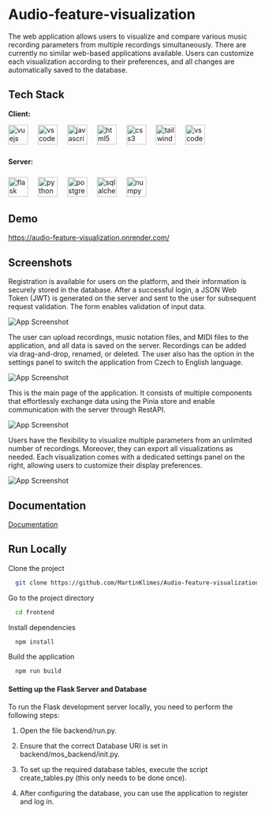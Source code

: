 
# Audio-feature-visualization

The web application allows users to visualize and compare various music recording parameters from multiple recordings simultaneously. There are currently no similar web-based applications available. Users can customize each visualization according to their preferences, and all changes are automatically saved to the database.


## Tech Stack

**Client:** 
<div align="left">
  <img src="https://cdn.jsdelivr.net/gh/devicons/devicon/icons/vuejs/vuejs-original.svg" height="40" alt="vuejs logo"  />
   <img width="12" />
  <img src="https://upload.wikimedia.org/wikipedia/commons/1/1c/Pinialogo.svg" height="40" alt="vscode logo"  />
  <img width="12" />
  <img src="https://cdn.jsdelivr.net/gh/devicons/devicon/icons/javascript/javascript-original.svg" height="40" alt="javascript logo"  />
  <img width="12" />
  <img src="https://cdn.jsdelivr.net/gh/devicons/devicon/icons/html5/html5-original.svg" height="40" alt="html5 logo"  />
  <img width="12" />
  <img src="https://cdn.jsdelivr.net/gh/devicons/devicon/icons/css3/css3-original.svg" height="40" alt="css3 logo"  />
  <img width="12" />
  <img src="https://upload.wikimedia.org/wikipedia/commons/d/d5/Tailwind_CSS_Logo.svg" height="40" alt="tailwindcss logo"  />
   <img width="12" />
  <img src="https://upload.wikimedia.org/wikipedia/commons/f/f1/Vitejs-logo.svg" height="40" alt="vscode logo"  />
</div>

###

**Server:** 

###

<div align="left">
  <img src="https://cdn.jsdelivr.net/gh/devicons/devicon/icons/flask/flask-original.svg" height="40" alt="flask logo"  />
  <img width="12" />
  <img src="https://cdn.jsdelivr.net/gh/devicons/devicon/icons/python/python-original.svg" height="40" alt="python logo"  />
  <img width="12" />
  <img src="https://cdn.jsdelivr.net/gh/devicons/devicon/icons/postgresql/postgresql-original.svg" height="40" alt="postgresql logo"  />
  <img width="12" />
  <img src="https://cdn.jsdelivr.net/gh/devicons/devicon/icons/sqlalchemy/sqlalchemy-original.svg" height="40" alt="sqlalchemy logo"  />
  <img width="12" />
  <img src="https://cdn.jsdelivr.net/gh/devicons/devicon/icons/numpy/numpy-original.svg" height="40" alt="numpy logo"  />

</div>

###



## Demo

https://audio-feature-visualization.onrender.com/


## Screenshots

Registration is available for users on the platform, and their information is securely stored in the database. After a successful login, a JSON Web Token (JWT) is generated on the server and sent to the user for subsequent request validation. The form enables validation of input data.

![App Screenshot](https://github.com/MartinKlimes/MartinKlimes/assets/107542941/ad940c12-88d2-4ed3-b48e-03309f2c69f9)

The user can upload recordings, music notation files, and MIDI files to the application, and all data is saved on the server. Recordings can be added via drag-and-drop, renamed, or deleted. The user also has the option in the settings panel to switch the application from Czech to English language.

![App Screenshot](https://github.com/MartinKlimes/MartinKlimes/assets/107542941/feadfff7-7341-4ae4-84d6-080263cec98b)

This is the main page of the application. It consists of multiple components that effortlessly exchange data using the Pinia store and enable communication with the server through RestAPI.

![App Screenshot](https://github.com/MartinKlimes/MartinKlimes/assets/107542941/e64c9a71-1fb7-4d6b-a74d-a65cce532363)

Users have the flexibility to visualize multiple parameters from an unlimited number of recordings. Moreover, they can export all visualizations as needed. Each visualization comes with a dedicated settings panel on the right, allowing users to customize their display preferences.

![App Screenshot](https://github.com/MartinKlimes/MartinKlimes/assets/107542941/4c351ef8-e90d-42d7-ace7-37be312f9334)
## Documentation

[Documentation](https://drive.google.com/file/d/10ewwWTRCiWncaQMfoQy4w9VBdOK00oJ3/view)


## Run Locally

Clone the project

```bash
  git clone https://github.com/MartinKlimes/Audio-feature-visualization-webapp.git
```

Go to the project directory

```bash
  cd frontend
```

Install dependencies

```bash
  npm install
```

Build the application

```bash
  npm run build
```
#### Setting up the Flask Server and Database

To run the Flask development server locally, you need to perform the following steps:

1. Open the file backend/run.py.

2. Ensure that the correct Database URI is set in  backend/mos_backend/init.py.

3. To set up the required database tables, execute the script create_tables.py (this only needs to be done once).

4. After configuring the database, you can use the application to register and log in.
